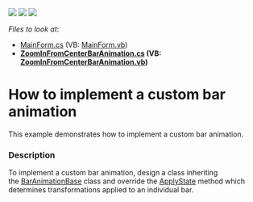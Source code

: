 <!-- default badges list -->
![](https://img.shields.io/endpoint?url=https://codecentral.devexpress.com/api/v1/VersionRange/128574803/16.1.4%2B)
[![](https://img.shields.io/badge/Open_in_DevExpress_Support_Center-FF7200?style=flat-square&logo=DevExpress&logoColor=white)](https://supportcenter.devexpress.com/ticket/details/T430123)
[![](https://img.shields.io/badge/📖_How_to_use_DevExpress_Examples-e9f6fc?style=flat-square)](https://docs.devexpress.com/GeneralInformation/403183)
<!-- default badges end -->
<!-- default file list -->
*Files to look at*:

* [MainForm.cs](./CS/CustomBarAnimationExample/MainForm.cs) (VB: [MainForm.vb](./VB/CustomBarAnimationExample/MainForm.vb))
* **[ZoomInFromCenterBarAnimation.cs](./CS/CustomBarAnimationExample/ZoomInFromCenterBarAnimation.cs) (VB: [ZoomInFromCenterBarAnimation.vb](./VB/CustomBarAnimationExample/ZoomInFromCenterBarAnimation.vb))**
<!-- default file list end -->
# How to implement a custom bar animation


This example demonstrates how to implement a custom bar animation.


<h3>Description</h3>

To implement a custom bar animation, design a class inheriting the&nbsp;<a href="https://documentation.devexpress.com/#CoreLibraries/clsDevExpressXtraChartsBarAnimationBasetopic">BarAnimationBase</a>&nbsp;class and override&nbsp;the&nbsp;<a href="https://documentation.devexpress.com/#CoreLibraries/DevExpressXtraChartsBarAnimationBase_ApplyStatetopic">ApplyState</a>&nbsp;method&nbsp;which determines transformations applied to an individual bar.

<br/>


